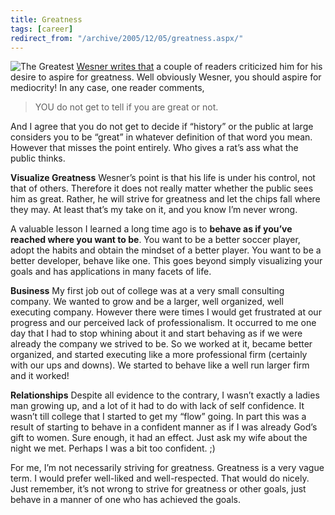 ```yaml
---
title: Greatness
tags: [career]
redirect_from: "/archive/2005/12/05/greatness.aspx/"
---
```


![The Greatest](https://haacked.com/images/TheGreatest.jpg) [Wesner
writes
that](http://wesnerm.blogs.com/net_undocumented/2005/12/think_big.html)
a couple of readers criticized him for his desire to aspire for
greatness. Well obviously Wesner, you should aspire for mediocrity! In
any case, one reader comments,

> YOU do not get to tell if you are great or not.

And I agree that you do not get to decide if “history” or the public at
large considers you to be “great” in whatever definition of that word
you mean. However that misses the point entirely. Who gives a rat’s ass
what the public thinks.

**Visualize Greatness**
 Wesner’s point is that his life is under his control, not that of
others. Therefore it does not really matter whether the public sees him
as great. Rather, he will strive for greatness and let the chips fall
where they may. At least that’s my take on it, and you know I’m never
wrong.

A valuable lesson I learned a long time ago is to **behave as if you’ve
reached where you want to be**. You want to be a better soccer player,
adopt the habits and obtain the mindset of a better player. You want to
be a better developer, behave like one. This goes beyond simply
visualizing your goals and has applications in many facets of life.

**Business**
 My first job out of college was at a very small consulting company. We
wanted to grow and be a larger, well organized, well executing company.
However there were times I would get frustrated at our progress and our
perceived lack of professionalism. It occurred to me one day that I had
to stop whining about it and start behaving as if we were already the
company we strived to be. So we worked at it, became better organized,
and started executing like a more professional firm (certainly with our
ups and downs). We started to behave like a well run larger firm and it
worked!

**Relationships**
 Despite all evidence to the contrary, I wasn’t exactly a ladies man
growing up, and a lot of it had to do with lack of self confidence. It
wasn’t till college that I started to get my “flow” going. In part this
was a result of starting to behave in a confident manner as if I was
already God’s gift to women. Sure enough, it had an effect. Just ask my
wife about the night we met. Perhaps I was a bit too confident. ;)

For me, I’m not necessarily striving for greatness. Greatness is a very
vague term. I would prefer well-liked and well-respected. That would do
nicely. Just remember, it’s not wrong to strive for greatness or other
goals, just behave in a manner of one who has achieved the goals.

